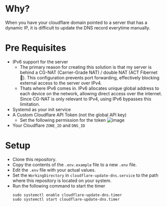 # Why?
When you have your cloudflare domain pointed to a server that has a dynamic IP, it is difficult to update the DNS record everytime manually.

# Pre Requisites
- IPv6 support for the server
    - The primary reason for creating this solution is that my server is behind a CG-NAT (Carrier-Grade NAT) / double NAT (ACT Fibernet 🤡). This configuration prevents port forwarding, effectively blocking external access to the server over IPv4.
    - Thats where IPv6 comes in. IPv6 allocates unique global address to each device on the network, allowing direct access over the internet.  Since CG-NAT is only relevant to IPv4, using IPv6 bypasses this limitation.
- Systemd as your init service
- A Custom Cloudflare API Token (not the global API key)
  - Set the following permission for the token
  ![image](https://github.com/user-attachments/assets/05530195-cabf-48f5-81a9-1b247c323376)
- Your Cloudflare `ZONE_ID` and `DNS_ID`

# Setup
- Clone this repository.
- Copy the contents of the `.env.example` file to a new `.env` file.
- Edit the `.env` file with your actual values.
- Set the `WorkingDirectory` in `cloudflare-update-dns.service` to the path where this repository is located on your system.
- Run the following command to start the timer
  ```
  sudo systemctl enable cloudflare-update-dns.timer
  sudo systemctl start cloudflare-update-dns.timer
  ```
